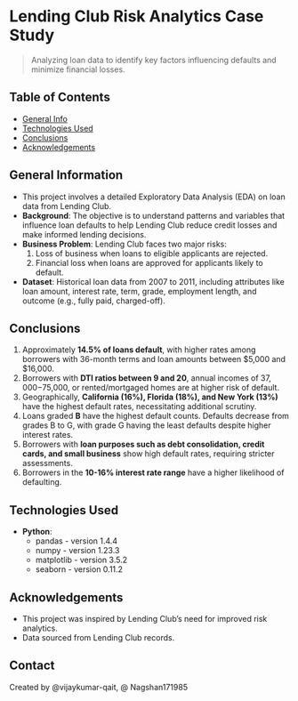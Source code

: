 # Lending Club Risk Analytics Case Study
> Analyzing loan data to identify key factors influencing defaults and minimize financial losses.

## Table of Contents
* [General Info](#general-information)
* [Technologies Used](#technologies-used)
* [Conclusions](#conclusions)
* [Acknowledgements](#acknowledgements)

## General Information
- This project involves a detailed Exploratory Data Analysis (EDA) on loan data from Lending Club.
- **Background**: The objective is to understand patterns and variables that influence loan defaults to help Lending Club reduce credit losses and make informed lending decisions.
- **Business Problem**: Lending Club faces two major risks:
  1. Loss of business when loans to eligible applicants are rejected.
  2. Financial loss when loans are approved for applicants likely to default.
- **Dataset**: Historical loan data from 2007 to 2011, including attributes like loan amount, interest rate, term, grade, employment length, and outcome (e.g., fully paid, charged-off).

## Conclusions
1. Approximately **14.5% of loans default**, with higher rates among borrowers with 36-month terms and loan amounts between $5,000 and $16,000.
2. Borrowers with **DTI ratios between 9 and 20**, annual incomes of $37,000-$75,000, or rented/mortgaged homes are at higher risk of default.
3. Geographically, **California (16%), Florida (18%), and New York (13%)** have the highest default rates, necessitating additional scrutiny.
4. Loans graded **B** have the highest default counts. Defaults decrease from grades B to G, with grade G having the least defaults despite higher interest rates.
5. Borrowers with **loan purposes such as debt consolidation, credit cards, and small business** show high default rates, requiring stricter assessments.
6. Borrowers in the **10-16% interest rate range** have a higher likelihood of defaulting.

## Technologies Used
- **Python**:
  - pandas - version 1.4.4
  - numpy - version 1.23.3
  - matplotlib - version 3.5.2
  - seaborn - version 0.11.2

## Acknowledgements
- This project was inspired by Lending Club’s need for improved risk analytics.
- Data sourced from Lending Club records.

## Contact
Created by @vijaykumar-qait, @ Nagshan171985

